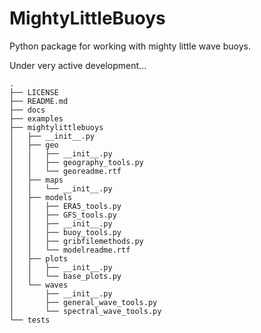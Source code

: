 # MightyLittleBuoys
Python package for working with mighty little wave buoys.

Under very active development...
```
.
├── LICENSE
├── README.md
├── docs
├── examples
├── mightylittlebuoys
│   ├── __init__.py
│   ├── geo
│   │   ├── __init__.py
│   │   ├── geography_tools.py
│   │   └── georeadme.rtf
│   ├── maps
│   │   └── __init__.py
│   ├── models
│   │   ├── ERA5_tools.py
│   │   ├── GFS_tools.py
│   │   ├── __init__.py
│   │   ├── buoy_tools.py
│   │   ├── gribfilemethods.py
│   │   └── modelreadme.rtf
│   ├── plots
│   │   ├── __init__.py
│   │   └── base_plots.py
│   └── waves
│       ├── __init__.py
│       ├── general_wave_tools.py
│       └── spectral_wave_tools.py
└── tests
```
